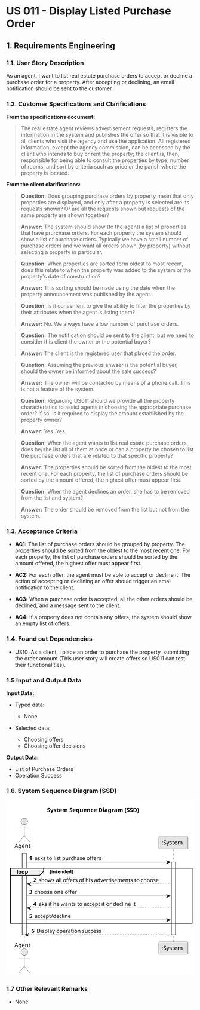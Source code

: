 # US 011 - Display Listed Purchase Order 



## 1. Requirements Engineering


### 1.1. User Story Description


As an agent, I want to list real estate purchase orders to accept or decline a
purchase order for a property. After accepting or declining, an email notification
should be sent to the customer.

### 1.2. Customer Specifications and Clarifications 


**From the specifications document:**

>	The real estate agent reviews advertisement requests, registers the information in the system and publishes the offer so that it is visible to all clients who visit the agency and use the application. All registered information, except the agency commission, can be accessed by the client who intends to buy or rent the property; the client is, then, responsible for being able to consult the properties by type, number of rooms, and sort by criteria such as price or the parish where the property is located.


**From the client clarifications:**

> **Question:** Does grouping purchase orders by property mean that only properties are displayed, and only after a property is selected are its requests shown? Or are all the requests shown but requests of the same property are shown together?
>  
> **Answer:** The system should show (to the agent) a list of properties that have prurchase orders. For each property the system should show a list of purchase orders. Typically we have a small number of purchase orders and we want all orders shown (by property) without selecting a property in particular.

> **Question:** When properties are sorted form oldest to most recent, does this relate to when the property was added to the system or the property's date of construction?
>
> **Answer:**  This sorting should be made using the date when the property announcement was published by the agent.

> **Question:** Is it convenient to give the ability to filter the properties by their attributes when the agent is listing them?
>
> **Answer:** No. We always have a low number of purchase orders.

> **Question:** The notification should be sent to the client, but we need to consider this client the owner or the potential buyer?
>
> **Answer:** The client is the registered user that placed the order.

> **Question:** Assuming the previous anwser is the potential buyer, should the owner be informed about the sale success?
>
> **Answer:** The owner will be contacted by means of a phone call. This is not a feature of the system.


> **Question:** Regarding US011 should we provide all the property characteristics to assist agents in choosing the appropriate purchase order? If so, is it required to display the amount established by the property owner?
>
> **Answer:** Yes. Yes.

> **Question:** When the agent wants to list real estate purchase orders, does he/she list all of them at once or can a property be chosen to list the purchase orders that are related to that specific property?
>
> **Answer:** The properties should be sorted from the oldest to the most recent one. For each property, the list of purchase orders should be sorted by the amount offered, the highest offer must appear first.

> **Question:** When the agent declines an order, she has to be removed from the list and system?
>
> **Answer:** The order should be removed from the list but not from the system.

### 1.3. Acceptance Criteria


* **AC1:** The list of purchase orders should be grouped by property. The properties
  should be sorted from the oldest to the most recent one. For each property, the
  list of purchase orders should be sorted by the amount offered, the highest offer
  must appear first.

* **AC2:** For each offer, the agent must be able to accept or decline it. The action of
  accepting or declining an offer should trigger an email notification to the client.

* **AC3:** When a purchase order is accepted, all the other orders should be declined,
  and a message sent to the client.

* **AC4:** If a property does not contain any offers, the system should show an empty
  list of offers.

### 1.4. Found out Dependencies


* US10 :As a client, I place an order to purchase the property, submitting the order
  amount (This user story will create offers so US011 can test their functionalities).

### 1.5 Input and Output Data


**Input Data:**

* Typed data:
	* None
	
* Selected data:
    * Choosing offers
    * Choosing offer decisions


**Output Data:**

* List of Purchase Orders
* Operation Success

### 1.6. System Sequence Diagram (SSD)

![System Sequence Diagram](./svg/us011-system-sequence-diagram-System_Sequence_Diagram__SSD.svg)

### 1.7 Other Relevant Remarks

* None
